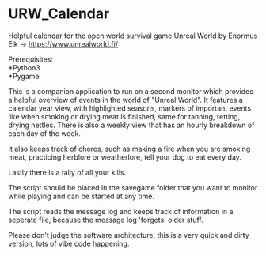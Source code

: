 # URW_Calendar
Helpful calendar for the open world survival game Unreal World by Enormus Elk -> https://www.unrealworld.fi/ 

Prerequisites:<br>
*Python3<br>
*Pygame<br>

This is a companion application to run on a second monitor which provides a helpful overview of events in the world of "Unreal World".
It features a calendar year view, with highlighted seasons, markers of important events like when smoking or drying meat is finished, same for tanning, retting, drying nettles.
There is also a weekly view that has an hourly breakdown of each day of the week.

It also keeps track of chores, such as making a fire when you are smoking meat, practicing herblore or weatherlore, tell your dog to eat every day.

Lastly there is a tally of all your kills.

The script should be placed in the savegame folder that you want to monitor while playing and can be started at any time.

The script reads the message log and keeps track of information in a seperate file, because the message log 'forgets' older stuff.

Please don't judge the software architecture, this is a very quick and dirty version, lots of vibe code happening.
